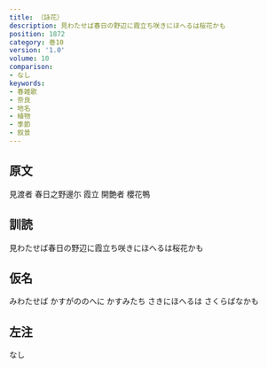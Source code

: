 ```yaml
---
title: （詠花）
description: 見わたせば春日の野辺に霞立ち咲きにほへるは桜花かも
position: 1872
category: 巻10
version: '1.0'
volume: 10
comparison:
- なし
keywords:
- 春雑歌
- 奈良
- 地名
- 植物
- 季節
- 叙景
---
```


## 原文

見渡者 春日之野邊尓 霞立 開艶者 櫻花鴨

## 訓読

見わたせば春日の野辺に霞立ち咲きにほへるは桜花かも

## 仮名

みわたせば かすがののへに かすみたち さきにほへるは さくらばなかも

## 左注

なし
